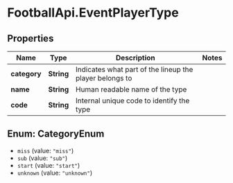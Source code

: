 # FootballApi.EventPlayerType

## Properties
Name | Type | Description | Notes
------------ | ------------- | ------------- | -------------
**category** | **String** | Indicates what part of the lineup the player belongs to | 
**name** | **String** | Human readable name of the type | 
**code** | **String** | Internal unique code to identify the type | 

<a name="CategoryEnum"></a>
## Enum: CategoryEnum

* `miss` (value: `"miss"`)
* `sub` (value: `"sub"`)
* `start` (value: `"start"`)
* `unknown` (value: `"unknown"`)

